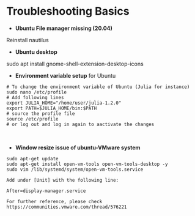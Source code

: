 # Troubleshooting Basics

* **Ubuntu File manager missing (20.04)**

Reinstall nautilus

* **Ubuntu desktop** 

sudo apt install gnome-shell-extension-desktop-icons

* **Environment variable setup** for Ubuntu

```shell
# To change the environment variable of Ubuntu (Julia for instance)
sudo nano /etc/profile
# Add following lines
export JULIA_HOME="/home/user/julia-1.2.0"
export PATH=$JULIA_HOME/bin:$PATH
# source the profile file
source /etc/profile
# or log out and log in again to aactivate the changes
```

<br>

* **Window resize issue of ubuntu-VMware system**

```shell
sudo apt-get update
sudo apt-get install open-vm-tools open-vm-tools-desktop -y
sudo vim /lib/systemd/system/open-vm-tools.service
```

	Add under [Unit] with the following line:

```
After=display-manager.service
```

	For further reference, please check https://communities.vmware.com/thread/576221

<br>